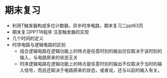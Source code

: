 # 期末复习

- 利用T触发器构成多位计数器，异步时序电路，期末复习二ppt63页
- 期末复习PPT16程序 注意触发器的实现
- 几个时间的定义
- 时序电路与逻辑电路的区别
  - 组合逻辑电路在逻辑功能上的特点是任意时刻的输出仅仅取决于该时刻的输入，与电路原来的状态无关
  - 时序逻辑电路在逻辑功能上的特点是任意时刻的输出不仅取决于当时的输入信号，而且还取决于电路原来的状态，或者说，还与以前的输入有关。
